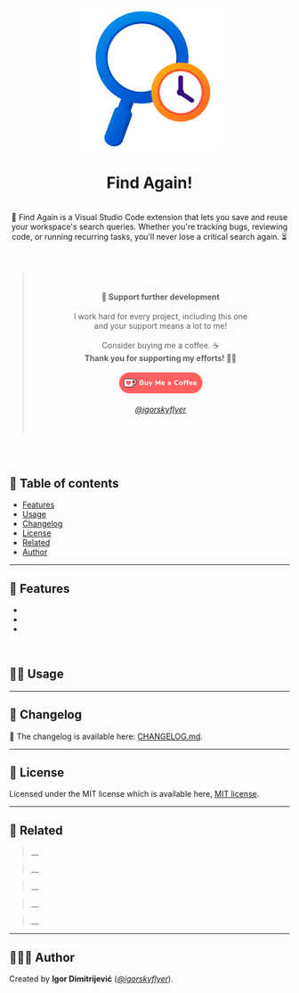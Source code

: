 <div align="center">
  <img src="https://raw.githubusercontent.com/igorskyflyer/vscode-find-again/main/assets/extension.png" alt="Icon of Find Again!, a Visual Studio Code extension" width="256" height="256">
</div>

<h1 align="center">Find Again!</h1>

<br>

<div align="center">
  🔎 Find Again is a Visual Studio Code extension that lets you save and reuse your workspace's search queries. Whether you're tracking bugs, reviewing code, or running recurring tasks, you'll never lose a critical search again. ⏳
</div>

<br>
<br>

<div align="center">
  <blockquote>
    <br>
    <h4>💖 Support further development</h4>
    <span>I work hard for every project, including this one
    <br>
    and your support means a lot to me!
    <br>
    <br>
    Consider buying me a coffee. ☕
    <br>
    <strong>Thank you for supporting my efforts! 🙏😊</strong></span>
    <br>
    <br>
    <a href="https://ko-fi.com/igorskyflyer" target="_blank"><img src="https://raw.githubusercontent.com/igorskyflyer/igorskyflyer/main/assets/ko-fi.png" alt="Donate to igorskyflyer" width="150"></a>
    <br>
    <br>
    <a href="https://github.com/igorskyflyer"><em>@igorskyflyer</em></a>
    <br>
    <br>
    <br>
  </blockquote>
</div>

<br>
<br>

## 📃 Table of contents

- [Features](#features)
- [Usage](#usage)
- [Changelog](#changelog)
- [License](#license)
- [Related](#related)
- [Author](#author)

---

## 🤖 Features

- 
- 
- 

<br>

## 🕵🏼 Usage

---

## 📝 Changelog

📑 The changelog is available here: [CHANGELOG.md](https://github.com/igorskyflyer/vscode-find-again/blob/main/CHANGELOG.md).

---

## 🪪 License

Licensed under the MIT license which is available here, [MIT license](https://github.com/igorskyflyer/vscode-find-again/blob/main/LICENSE.txt).

---

## 🧬 Related

[]()

> __

[]()

> __

[]()

> __

[]()

> __

[]()

> __

---

## 👨🏻‍💻 Author
Created by **Igor Dimitrijević** ([*@igorskyflyer*](https://github.com/igorskyflyer/)).
